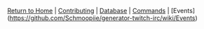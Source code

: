 [Return to Home](https://github.com/Schmoopiie/generator-twitch-irc/wiki) | [Contributing](https://github.com/Schmoopiie/generator-twitch-irc/wiki/Contributing) | [Database](https://github.com/Schmoopiie/generator-twitch-irc/wiki/Database) | [Commands](https://github.com/Schmoopiie/generator-twitch-irc/wiki/Commands) | [Events] (https://github.com/Schmoopiie/generator-twitch-irc/wiki/Events)
